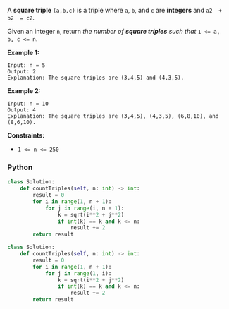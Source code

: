 A  **square triple**  `(a,b,c)`  is a triple where  `a`,  `b`, and  `c`  are  **integers**  and  `a2  + b2  = c2`.

Given an integer  `n`, return  _the number of  **square triples**  such that_ `1 <= a, b, c <= n`.

**Example 1:**
```
Input: n = 5
Output: 2
Explanation: The square triples are (3,4,5) and (4,3,5).
```

**Example 2:**
```
Input: n = 10
Output: 4
Explanation: The square triples are (3,4,5), (4,3,5), (6,8,10), and (8,6,10).
```

**Constraints:**

-   `1 <= n <= 250`


### Python
```python
class Solution:
    def countTriples(self, n: int) -> int:
        result = 0
        for i in range(1, n + 1):
            for j in range(i, n + 1):
                k = sqrt(i**2 + j**2)
                if int(k) == k and k <= n:
                    result += 2
        return result
```

```python
class Solution:
    def countTriples(self, n: int) -> int:
        result = 0
        for i in range(1, n + 1):
            for j in range(1, i):
                k = sqrt(i**2 + j**2)
                if int(k) == k and k <= n:
                    result += 2
        return result
```
